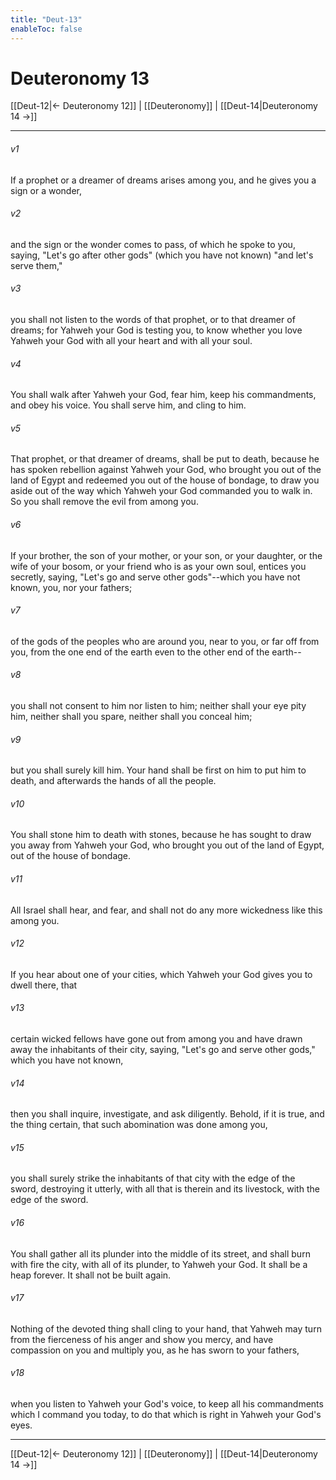 ```yaml
---
title: "Deut-13"
enableToc: false
---
```

# Deuteronomy 13

[[Deut-12|← Deuteronomy 12]] | [[Deuteronomy]] | [[Deut-14|Deuteronomy 14 →]]
***



###### v1 
If a prophet or a dreamer of dreams arises among you, and he gives you a sign or a wonder, 

###### v2 
and the sign or the wonder comes to pass, of which he spoke to you, saying, "Let's go after other gods" (which you have not known) "and let's serve them," 

###### v3 
you shall not listen to the words of that prophet, or to that dreamer of dreams; for Yahweh your God is testing you, to know whether you love Yahweh your God with all your heart and with all your soul. 

###### v4 
You shall walk after Yahweh your God, fear him, keep his commandments, and obey his voice. You shall serve him, and cling to him. 

###### v5 
That prophet, or that dreamer of dreams, shall be put to death, because he has spoken rebellion against Yahweh your God, who brought you out of the land of Egypt and redeemed you out of the house of bondage, to draw you aside out of the way which Yahweh your God commanded you to walk in. So you shall remove the evil from among you. 

###### v6 
If your brother, the son of your mother, or your son, or your daughter, or the wife of your bosom, or your friend who is as your own soul, entices you secretly, saying, "Let's go and serve other gods"--which you have not known, you, nor your fathers; 

###### v7 
of the gods of the peoples who are around you, near to you, or far off from you, from the one end of the earth even to the other end of the earth-- 

###### v8 
you shall not consent to him nor listen to him; neither shall your eye pity him, neither shall you spare, neither shall you conceal him; 

###### v9 
but you shall surely kill him. Your hand shall be first on him to put him to death, and afterwards the hands of all the people. 

###### v10 
You shall stone him to death with stones, because he has sought to draw you away from Yahweh your God, who brought you out of the land of Egypt, out of the house of bondage. 

###### v11 
All Israel shall hear, and fear, and shall not do any more wickedness like this among you. 

###### v12 
If you hear about one of your cities, which Yahweh your God gives you to dwell there, that 

###### v13 
certain wicked fellows have gone out from among you and have drawn away the inhabitants of their city, saying, "Let's go and serve other gods," which you have not known, 

###### v14 
then you shall inquire, investigate, and ask diligently. Behold, if it is true, and the thing certain, that such abomination was done among you, 

###### v15 
you shall surely strike the inhabitants of that city with the edge of the sword, destroying it utterly, with all that is therein and its livestock, with the edge of the sword. 

###### v16 
You shall gather all its plunder into the middle of its street, and shall burn with fire the city, with all of its plunder, to Yahweh your God. It shall be a heap forever. It shall not be built again. 

###### v17 
Nothing of the devoted thing shall cling to your hand, that Yahweh may turn from the fierceness of his anger and show you mercy, and have compassion on you and multiply you, as he has sworn to your fathers, 

###### v18 
when you listen to Yahweh your God's voice, to keep all his commandments which I command you today, to do that which is right in Yahweh your God's eyes.

***
[[Deut-12|← Deuteronomy 12]] | [[Deuteronomy]] | [[Deut-14|Deuteronomy 14 →]]
